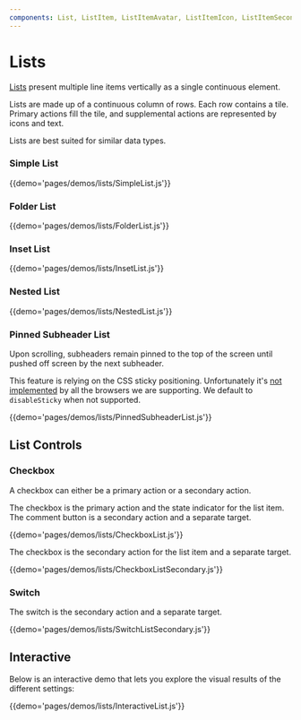 ```yaml
---
components: List, ListItem, ListItemAvatar, ListItemIcon, ListItemSecondaryAction, ListItemText, ListSubheader, Divider
---
```


# Lists

[Lists](https://material.google.com/components/lists.html) present multiple line items vertically as a single continuous element.

Lists are made up of a continuous column of rows. Each row contains a tile. Primary actions fill the tile, and supplemental actions are represented by icons and text.

Lists are best suited for similar data types.

### Simple List

{{demo='pages/demos/lists/SimpleList.js'}}

### Folder List

{{demo='pages/demos/lists/FolderList.js'}}

### Inset List

{{demo='pages/demos/lists/InsetList.js'}}

### Nested List

{{demo='pages/demos/lists/NestedList.js'}}

### Pinned Subheader List

Upon scrolling, subheaders remain pinned to the top of the screen until pushed off screen by the next subheader.

This feature is relying on the CSS sticky positioning.
Unfortunately it's [not implemented](https://caniuse.com/#search=sticky) by all the browsers we are supporting. We default to `disableSticky` when not supported.

{{demo='pages/demos/lists/PinnedSubheaderList.js'}}

## List Controls

### Checkbox

A checkbox can either be a primary action or a secondary action.

The checkbox is the primary action and the state indicator for the list item. The comment button is a secondary action and a separate target.

{{demo='pages/demos/lists/CheckboxList.js'}}

The checkbox is the secondary action for the list item and a separate target.

{{demo='pages/demos/lists/CheckboxListSecondary.js'}}

### Switch

The switch is the secondary action and a separate target.

{{demo='pages/demos/lists/SwitchListSecondary.js'}}

## Interactive

Below is an interactive demo that lets you explore the visual results of the different settings:

{{demo='pages/demos/lists/InteractiveList.js'}}
